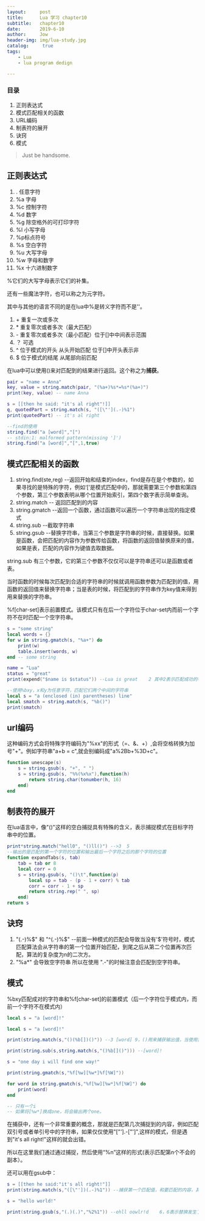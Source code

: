 ```yaml
---
layout:     post
title:      Lua 学习 chapter10
subtitle:   chapter10
date:       2019-6-10
author:     Jow
header-img: img/lua-study.jpg
catalog: 	 true 
tags:
    - Lua
    - lua program dedign

---
```


### 目录
1. 正则表达式
2. 模式匹配相关的函数
3. URL编码
4. 制表符的展开
5. 诀窍
6. 模式


> Just be handsome.

## 正则表达式
1. . 任意字符
2. %a 字母
3. %c 控制字符
4. %d 数字
5. %g 除空格外的可打印字符
6. %l 小写字母
7. %p标点符号
8. %s 空白字符
9. %u 大写字母
10. %w 字母和数字
11. %x 十六进制数字

%它们的大写字母表示它们的补集。

还有一些魔法字符，也可以称之为元字符。

其中与其他的语言不同的是在lua中%是转义字符而不是'\'。

1. \+ 重复一次或多次
2. \* 重复零次或者多次（最大匹配）
3. \- 重复零次或者多次（最小匹配）位于[]中中间表示范围
4. ？ 可选
5. ^ 位于模式的开头 从头开始匹配  位于[]中开头表示非
6. $ 位于模式的结尾 从尾部向前匹配

在lua中可以使用()来对匹配到的结果进行返回。这个称之为**捕获**。


```lua
pair = "name = Anna"
key, value = string.match(pair, "(%a+)%s*=%s*(%a+)")
print(key, value) -- name Anna

s = [[then he said: "it's al right"!]]
q, quotedPart = string.match(s, "([\"'](.-)%1")
print(quotedPart) -- it's al right

--find的使用
string.find("a [word]","[")
-- stdin:1: malformed pattern(missing ']')
string.find("a [word]","[",1,true)
```

## 模式匹配相关的函数
1. string.find(ste,reg) --返回开始和结束的index，find是存在是个参数的，如果寻找的是特殊的字符，例如‘[’是模式匹配中的，那就需要第三个参数和第四个参数，第三个参数表明从哪个位置开始索引，第四个数字表示简单查询。
2. string.match -- 返回匹配到的内容
3. string.gmatch --返回一个函数，通过函数可以遍历一个字符串出现的指定模式
4. string.sub --截取字符串
5. string.gsub --替换字符串，当第三个参数是字符串的时候，直接替换。如果是函数，会把匹配的内容作为参数传给函数，将函数的返回值替换原来的值，如果是表，匹配的内容作为键值去取数据。

string.sub 有三个参数，它的第三个参数不仅仅可以是字符串还可以是函数或者表。

当时函数的时候每次匹配到合适的字符串的时候就调用函数参数为匹配到的值，用函数的返回值来替换字符串；当是表的时候，将匹配到的字符串作为key值来得到
用来替换的字符串。

%f[char-set]表示前置模式。该模式只有在后一个字符位于char-set内而前一个字符不在时匹配一个空字符串。


```lua
s = "some string"
local words = {}
for w in string.gmatch(s, "%a+") do
    print(w)
    table.insert(words, w)
end -- some string 

name = "Lua"
status = "great"
print(expend("$name is $status")) --Lua is great	2 其中2表示匹配成功的字符串

--使用%bxy，x和y为任意字符，匹配它们两个中间的字符串
local s = "a (enclosed (in) parentheses) line"
local smatch = string.match(s, "%b()")
print(smatch)
```
## url编码
这种编码方式会将特殊字符编码为"%xx"的形式（=、&、+）,会将空格转换为加号"+"。例如字符串"a+b = c",就会别编码成"a%2Bb+%3D+c"。
```lua
function unescape(s)
	s = string.gsub(s, "+", " ")
	s = string.gsub(s, "%%(%x%x"),function(h)
		return string.char(tonumber(h, 16)
	end)
end
```

## 制表符的展开
在lua语言中，像"()"这样的空白捕捉具有特殊的含义，表示捕捉模式在目标字符串中的位置。
```lua
print*string.match("hell0", "()ll()") -->3  5
--输出的是匹配的第一个字符的位置和输出最后一个字符之后的那个字符的位置
function expandTabs(s, tab)
	tab = tab or 8
	local corr = 0
	s = string.gsub(s, "()\t",function(p)
		local sp = tab - (p - 1 + corr) % tab
		corr = corr - 1 + sp
		return string.rep(" ", sp)
	end)
return s
```

## 诀窍

1. "(.-)%$"  和 "^(.-)%$"  --前面一种模式的匹配会导致当没有'$'符号时，模式匹配算法会从字符串的第一个位置开始匹配，到尾之后从第二个位置再次匹配，算法的复杂度为n的二次方。
2. "%a*" 会导致空字符串
所以在使用 ".-"的时候注意会匹配到空字符串。

## 模式
%bxy匹配成对的字符串和%f[char-set]的前置模式（后一个字符位于模式内，而前一个字符不在模式内）

```lua
local s = "a [word]!"

local s = "a [word]!"

print(string.match(s,"()(%b[])()")) --3 [word] 9，()用来捕获输出值，当使用捕获的时候，没有输出捕获的内容，在这里双括号里面没有任何东西的时候，会输出匹配内容的第一个字符的位置和最后一个字符的后一个位置。

print(string.sub(s,string.match(s,"()%b[]()"))) --[word]!

s = "one day i will find one way!"

print(string.gmatch(s,"%f[%w][%w*]%f[%W]"))

for word in string.gmatch(s,"%f[%w][%w*]%f[%W]") do
    print(word)
end

-- 只有一个i
-- 如果将[%w*]换成one，将会输出两个one。
```


在捕获中，还有一个非常重要的概念，那就是匹配第几次捕捉到的内容，例如匹配双引号或者单引号中的字符串，如果仅仅使用"[\"'].-[\"']",这样的模式，但是遇到"it's all right!"这样的就会出错。

所以在这里我们通过通过捕捉，然后使用“%n”这样的形式(表示匹配第n个不会的副本）。

还可以用在gsub中：

```lua
s = [[then he said:"it's all right!"]]
print(string.match(s,"([\"'])(.-)%1")) --捕获第一个匹配值，和要匹配的内容，其中%1里的内容应该是'"'

s = "hello world!"

print(string.gsub(s,"(.)(.)","%2%1")) --ehll oowlr!d	6，6表示替换发生了几次
```

